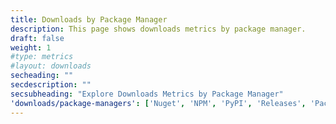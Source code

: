 ```yaml
---
title: Downloads by Package Manager
description: This page shows downloads metrics by package manager.
draft: false
weight: 1
#type: metrics
#layout: downloads
secheading: ""
secdescription: ""
secsubheading: "Explore Downloads Metrics by Package Manager"
'downloads/package-managers': ['Nuget', 'NPM', 'PyPI', 'Releases', 'Packagist', 'Docker']
---
```



  <!--### This page will contain summary of downloads metrics-->

